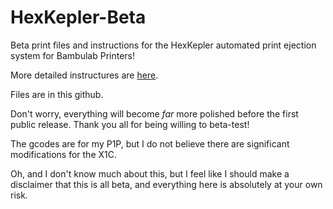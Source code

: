 # HexKepler-Beta
Beta print files and instructions for the HexKepler automated print ejection system for Bambulab Printers! 

More detailed instructures are [here](https://docs.google.com/document/d/1cagRz-2Ejm0qv1Y2kZROePAQ3uDA_8M2JfiddhPycyg/edit?usp=sharing).

Files are in this github.

Don't worry, everything will become *far* more polished before the first public release. Thank you all for being willing to beta-test!

The gcodes are for my P1P, but I do not believe there are significant modifications for the X1C.

Oh, and I don't know much about this, but I feel like I should make a disclaimer that this is all beta, and everything here is absolutely at your own risk.
